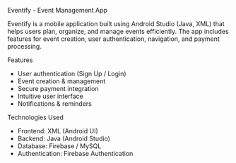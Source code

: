 Eventify - Event Management App  

Eventify is a mobile application built using Android Studio (Java, XML) that helps users plan, organize, and manage events efficiently. The app includes features for event creation, user authentication, navigation, and payment processing.

Features  
-  User authentication (Sign Up / Login)  
-  Event creation & management  
-  Secure payment integration  
-  Intuitive user interface  
-  Notifications & reminders  

 Technologies Used  
- Frontend: XML (Android UI)  
- Backend: Java (Android Studio)  
- Database: Firebase / MySQL  
- Authentication: Firebase Authentication  
 
